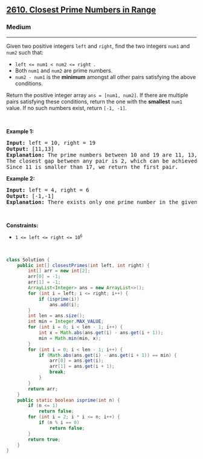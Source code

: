 <h2><a href="https://leetcode.com/problems/closest-prime-numbers-in-range">2610. Closest Prime Numbers in Range</a></h2><h3>Medium</h3><hr><p>Given two positive integers <code>left</code> and <code>right</code>, find the two integers <code>num1</code> and <code>num2</code> such that:</p>

<ul>
	<li><code>left &lt;= num1 &lt; num2 &lt;= right </code>.</li>
	<li>Both <code>num1</code> and <code>num2</code> are <span data-keyword="prime-number">prime numbers</span>.</li>
	<li><code>num2 - num1</code> is the <strong>minimum</strong> amongst all other pairs satisfying the above conditions.</li>
</ul>

<p>Return the positive integer array <code>ans = [num1, num2]</code>. If there are multiple pairs satisfying these conditions, return the one with the <strong>smallest</strong> <code>num1</code> value. If no such numbers exist, return <code>[-1, -1]</code><em>.</em></p>

<p>&nbsp;</p>
<p><strong class="example">Example 1:</strong></p>

<pre>
<strong>Input:</strong> left = 10, right = 19
<strong>Output:</strong> [11,13]
<strong>Explanation:</strong> The prime numbers between 10 and 19 are 11, 13, 17, and 19.
The closest gap between any pair is 2, which can be achieved by [11,13] or [17,19].
Since 11 is smaller than 17, we return the first pair.
</pre>

<p><strong class="example">Example 2:</strong></p>

<pre>
<strong>Input:</strong> left = 4, right = 6
<strong>Output:</strong> [-1,-1]
<strong>Explanation:</strong> There exists only one prime number in the given range, so the conditions cannot be satisfied.
</pre>

<p>&nbsp;</p>
<p><strong>Constraints:</strong></p>

<ul>
	<li><code>1 &lt;= left &lt;= right &lt;= 10<sup>6</sup></code></li>
</ul>

<p>&nbsp;</p>
<style type="text/css">.spoilerbutton {display:block; border:dashed; padding: 0px 0px; margin:10px 0px; font-size:150%; font-weight: bold; color:#000000; background-color:cyan; outline:0; 
}
.spoiler {overflow:hidden;}
.spoiler > div {-webkit-transition: all 0s ease;-moz-transition: margin 0s ease;-o-transition: all 0s ease;transition: margin 0s ease;}
.spoilerbutton[value="Show Message"] + .spoiler > div {margin-top:-500%;}
.spoilerbutton[value="Hide Message"] + .spoiler {padding:5px;}
</style>

```java
class Solution {
    public int[] closestPrimes(int left, int right) {
        int[] arr = new int[2];
        arr[0] = -1;
        arr[1] = -1;
        ArrayList<Integer> ans = new ArrayList<>();
        for (int i = left; i <= right; i++) {
            if (isprime(i))
                ans.add(i);
        }
        int len = ans.size();
        int min = Integer.MAX_VALUE;
        for (int i = 0; i < len - 1; i++) {
            int x = Math.abs(ans.get(i) - ans.get(i + 1));
            min = Math.min(min, x);
        }
        for (int i = 0; i < len - 1; i++) {
            if (Math.abs(ans.get(i) - ans.get(i + 1)) == min) {
                arr[0] = ans.get(i);
                arr[1] = ans.get(i + 1);
                break;
            }
        }
        return arr;
    }
    public static boolean isprime(int n) {
        if (n <= 1)
            return false;
        for (int i = 2; i * i <= n; i++) {
            if (n % i == 0)
                return false;
        }
        return true;
    }
}
```
